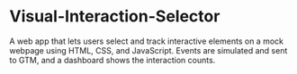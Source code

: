 # Visual-Interaction-Selector
A web app that lets users select and track interactive elements on a mock webpage using HTML, CSS, and JavaScript. Events are simulated and sent to GTM, and a dashboard shows the interaction counts.
